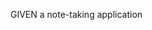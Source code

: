 GIVEN a note-taking application
<!-- WHEN I open the Note Taker
THEN I am presented with a landing page with a link to a notes page -->

<!-- WHEN I click on the link to the notes page
THEN I am presented with a page with existing notes listed in the left-hand column, plus empty fields to enter a new note title and the note’s text in the right-hand column -->

<!-- WHEN I enter a new note title and the note’s text
THEN a Save icon appears in the navigation at the top of the page -->

<!-- WHEN I click on the Save icon
THEN the new note I have entered is saved and appears in the left-hand column with the other existing notes -->

<!-- WHEN I click on an existing note in the list in the left-hand column
THEN that note appears in the right-hand column -->

<!-- WHEN I click on the Write icon in the navigation at the top of the page
THEN I am presented with empty fields to enter a new note title and the note’s text in the right-hand column -->